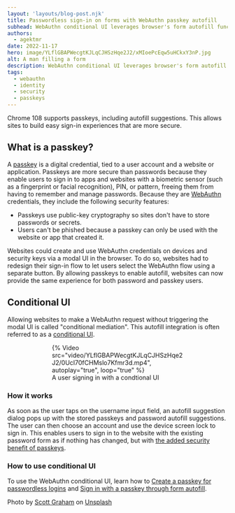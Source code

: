 ```yaml
---
layout: 'layouts/blog-post.njk'
title: Passwordless sign-in on forms with WebAuthn passkey autofill
subhead: WebAuthn conditional UI leverages browser's form autofill functionality to let users sign in with a passkey seamlessly in the traditional password based flow.
authors:
  - agektmr
date: 2022-11-17
hero: image/YLflGBAPWecgtKJLqCJHSzHqe2J2/xMIoePcEqw5uHCkxY3nP.jpg
alt: A man filling a form
description: WebAuthn conditional UI leverages browser's form autofill functionality to let users sign in with a passkey seamlessly in the traditional password based flow.
tags:
  - webauthn
  - identity
  - security
  - passkeys
---
```


Chrome 108 supports passkeys, including autofill suggestions. This allows sites
to build easy sign-in experiences that are more secure.

## What is a passkey?

A [passkey](https://developers.google.com/identity/passkeys) is a digital credential, tied to a user account and a website or application. Passkeys are more secure than
passwords because they enable users to sign in to apps and websites with a
biometric sensor (such as a fingerprint or facial recognition), PIN, or pattern,
freeing them from having to remember and manage passwords. Because they are
[WebAuthn](https://www.w3.org/TR/webauthn-2/) credentials, they include the
following security features:

* Passkeys use public-key cryptography so sites don't have to store passwords or secrets.
* Users can't be phished because a passkey can only be used with the website or app that created it.

Websites could create and use WebAuthn credentials on devices and
security keys via a modal UI in the browser. To do so, websites had to
redesign their sign-in flow to let users select the WebAuthn flow using a
separate button. By allowing passkeys to enable autofill, websites can now
provide the same experience for both password and passkey users.

## Conditional UI

Allowing websites to make a WebAuthn request without triggering the modal UI is 
called "conditional mediation". This autofill integration is often referred to 
as a [conditional 
UI](https://github.com/w3c/webauthn/wiki/Explainer:-WebAuthn-Conditional-UI).

<figure class="screenshot" style="max-width:300px; margin:auto;">
  {%
    Video src="video/YLflGBAPWecgtKJLqCJHSzHqe2J2/0UcI70fCHMslo7Kfmr3d.mp4",
    autoplay="true", loop="true"
  %}
  <figcaption>A user signing in with a condtional UI</figcaption>
</figure>

### How it works

As soon as the user taps on the username input field, an autofill suggestion
dialog pops up with the stored passkeys and password autofill suggestions. The
user can then choose an account and use the device screen lock to sign in. This
enables users to sign in to the website with the existing password form as if
nothing has changed, but with [the added security benefit of
passkeys](https://developers.google.com/identity/passkeys#security-considerations).

### How to use conditional UI

To use the WebAuthn conditional UI, learn how to [Create a passkey for 
passwordless logins](https://web.dev/passkey-registration/) and [Sign in with a 
passkey through form autofill](https://web.dev/passkey-form-autofill/).

Photo by <a href="https://unsplash.com/@homajob?utm_source=unsplash&utm_medium=referral&utm_content=creditCopyText">Scott Graham</a> on <a href="https://unsplash.com/s/photos/form?utm_source=unsplash&utm_medium=referral&utm_content=creditCopyText">Unsplash</a>
